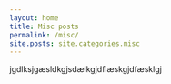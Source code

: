 ```yaml
---
layout: home
title: Misc posts
permalink: /misc/
site.posts: site.categories.misc
---
```


jgdlksjgæsldkgjsdælkgjdflæskgjdfæsklgj
